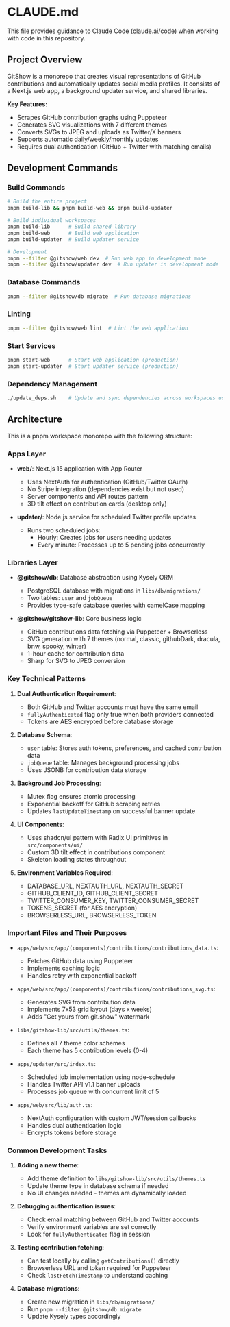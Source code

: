 # CLAUDE.md

This file provides guidance to Claude Code (claude.ai/code) when working with code in this repository.

## Project Overview

GitShow is a monorepo that creates visual representations of GitHub contributions and automatically updates social media profiles. It consists of a Next.js web app, a background updater service, and shared libraries.

**Key Features:**
- Scrapes GitHub contribution graphs using Puppeteer
- Generates SVG visualizations with 7 different themes
- Converts SVGs to JPEG and uploads as Twitter/X banners
- Supports automatic daily/weekly/monthly updates
- Requires dual authentication (GitHub + Twitter with matching emails)

## Development Commands

### Build Commands
```bash
# Build the entire project
pnpm build-lib && pnpm build-web && pnpm build-updater

# Build individual workspaces
pnpm build-lib      # Build shared library
pnpm build-web      # Build web application  
pnpm build-updater  # Build updater service

# Development
pnpm --filter @gitshow/web dev  # Run web app in development mode
pnpm --filter @gitshow/updater dev  # Run updater in development mode
```

### Database Commands
```bash
pnpm --filter @gitshow/db migrate  # Run database migrations
```

### Linting
```bash
pnpm --filter @gitshow/web lint  # Lint the web application
```

### Start Services
```bash
pnpm start-web      # Start web application (production)
pnpm start-updater  # Start updater service (production)
```

### Dependency Management
```bash
./update_deps.sh    # Update and sync dependencies across workspaces using syncpack
```

## Architecture

This is a pnpm workspace monorepo with the following structure:

### Apps Layer
- **web/**: Next.js 15 application with App Router
  - Uses NextAuth for authentication (GitHub/Twitter OAuth)
  - No Stripe integration (dependencies exist but not used)
  - Server components and API routes pattern
  - 3D tilt effect on contribution cards (desktop only)
  
- **updater/**: Node.js service for scheduled Twitter profile updates
  - Runs two scheduled jobs:
    - Hourly: Creates jobs for users needing updates
    - Every minute: Processes up to 5 pending jobs concurrently

### Libraries Layer  
- **@gitshow/db**: Database abstraction using Kysely ORM
  - PostgreSQL database with migrations in `libs/db/migrations/`
  - Two tables: `user` and `jobQueue`
  - Provides type-safe database queries with camelCase mapping
  
- **@gitshow/gitshow-lib**: Core business logic
  - GitHub contributions data fetching via Puppeteer + Browserless
  - SVG generation with 7 themes (normal, classic, githubDark, dracula, bnw, spooky, winter)
  - 1-hour cache for contribution data
  - Sharp for SVG to JPEG conversion

### Key Technical Patterns

1. **Dual Authentication Requirement**: 
   - Both GitHub and Twitter accounts must have the same email
   - `fullyAuthenticated` flag only true when both providers connected
   - Tokens are AES encrypted before database storage

2. **Database Schema**:
   - `user` table: Stores auth tokens, preferences, and cached contribution data
   - `jobQueue` table: Manages background processing jobs
   - Uses JSONB for contribution data storage

3. **Background Job Processing**:
   - Mutex flag ensures atomic processing
   - Exponential backoff for GitHub scraping retries
   - Updates `lastUpdateTimestamp` on successful banner update

4. **UI Components**: 
   - Uses shadcn/ui pattern with Radix UI primitives in `src/components/ui/`
   - Custom 3D tilt effect in contributions component
   - Skeleton loading states throughout

5. **Environment Variables Required**:
   - DATABASE_URL, NEXTAUTH_URL, NEXTAUTH_SECRET
   - GITHUB_CLIENT_ID, GITHUB_CLIENT_SECRET
   - TWITTER_CONSUMER_KEY, TWITTER_CONSUMER_SECRET
   - TOKENS_SECRET (for AES encryption)
   - BROWSERLESS_URL, BROWSERLESS_TOKEN

### Important Files and Their Purposes

- `apps/web/src/app/(components)/contributions/contributions_data.ts`: 
  - Fetches GitHub data using Puppeteer
  - Implements caching logic
  - Handles retry with exponential backoff

- `apps/web/src/app/(components)/contributions/contributions_svg.ts`:
  - Generates SVG from contribution data
  - Implements 7x53 grid layout (days x weeks)
  - Adds "Get yours from git.show" watermark

- `libs/gitshow-lib/src/utils/themes.ts`:
  - Defines all 7 theme color schemes
  - Each theme has 5 contribution levels (0-4)

- `apps/updater/src/index.ts`:
  - Scheduled job implementation using node-schedule
  - Handles Twitter API v1.1 banner uploads
  - Processes job queue with concurrent limit of 5

- `apps/web/src/lib/auth.ts`:
  - NextAuth configuration with custom JWT/session callbacks
  - Handles dual authentication logic
  - Encrypts tokens before storage

### Common Development Tasks

1. **Adding a new theme**:
   - Add theme definition to `libs/gitshow-lib/src/utils/themes.ts`
   - Update theme type in database schema if needed
   - No UI changes needed - themes are dynamically loaded

2. **Debugging authentication issues**:
   - Check email matching between GitHub and Twitter accounts
   - Verify environment variables are set correctly
   - Look for `fullyAuthenticated` flag in session

3. **Testing contribution fetching**:
   - Can test locally by calling `getContributions()` directly
   - Browserless URL and token required for Puppeteer
   - Check `lastFetchTimestamp` to understand caching

4. **Database migrations**:
   - Create new migration in `libs/db/migrations/`
   - Run `pnpm --filter @gitshow/db migrate`
   - Update Kysely types accordingly